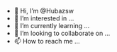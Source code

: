 - 👋 Hi, I’m @Hubazsw
- 👀 I’m interested in ...
- 🌱 I’m currently learning ...
- 💞️ I’m looking to collaborate on ...
- 📫 How to reach me ...

<!---
Hubazsw/Hubazsw is a ✨ special ✨ repository because its `README.md` (this file) appears on your GitHub profile.
You can click the Preview link to take a look at your changes.
--->
